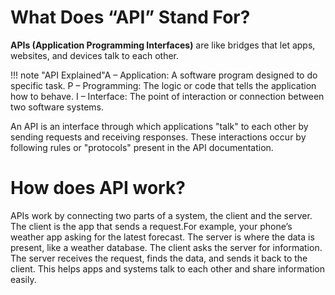 
# What Does “API” Stand For?

**APIs (Application Programming Interfaces)** are like bridges that let apps, websites, and devices talk to each other.

!!! note "API Explained"A – Application: A software program designed to do specific task.
P – Programming: The logic or code that tells the application how to behave.
I – Interface: The point of interaction  or connection between two software systems.



An API is an interface through which applications "talk" to each other by sending requests and receiving responses. These interactions occur by  following  rules or "protocols" present  in the API documentation.

# How does API work?

APIs work by connecting two parts of a system, the client and the server. The client is the app that sends a request.For example, your phone’s weather app asking for the latest forecast. The server is where the data is present, like a weather database. The client asks the server for information. The server receives the request, finds the data, and sends it back to the client. This helps apps and systems talk to each other and share information easily.

